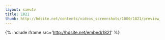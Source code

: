 ```yaml
---
layout: sieutv
title: 1821
thumb: http://hdsite.net/contents/videos_screenshots/1000/1821/preview_360p.mp4.jpg
---
```

{% include iframe src='http://hdsite.net/embed/1821' %}
 
